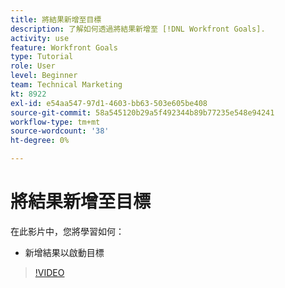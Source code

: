 ```yaml
---
title: 將結果新增至目標
description: 了解如何透過將結果新增至 [!DNL Workfront Goals].
activity: use
feature: Workfront Goals
type: Tutorial
role: User
level: Beginner
team: Technical Marketing
kt: 8922
exl-id: e54aa547-97d1-4603-bb63-503e605be408
source-git-commit: 58a545120b29a5f492344b89b77235e548e94241
workflow-type: tm+mt
source-wordcount: '38'
ht-degree: 0%

---
```


# 將結果新增至目標

在此影片中，您將學習如何：

* 新增結果以啟動目標

>[!VIDEO](https://video.tv.adobe.com/v/335194/?quality=12)
